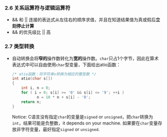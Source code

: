 ### 2.6 关系运算符与逻辑运算符

- && 和 || 连接的表达式从左往右的顺序求值，并且在知道结果值为真或假后**立刻停止计算**
- && 的优先级比 || 高

### 2.7 类型转换

- 自动转换会将**窄的**操作数转化为**宽的**操作数。`char`只占1个字节，因此在算术表达式中可以自由使用`char`型变量，下面给出atio函数：
  
  ```c
  /* atio函数：将字符串s转换为相应的整型数 */
  int atio(char s[])
  {
      int i, n = 0;
      for ( i = 0; s[i] >= '0' && s[i] <= '9'; ++i )
             n = 10 * n + s[i] - '0';
      return n;
  }
  ```
  
  Notice: C语言没有指定`char`的变量是`signed` or `unsigned`，把`char`转换为`int`，结果可能是负整数，it depends on your machine. 如果要在`char`变量存放非字符变量，最好指定`signed` or `unsigned`.
